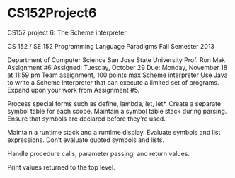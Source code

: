 CS152Project6
=============

CS152 project 6: The Scheme interpreter


CS 152 / SE 152 
Programming Language Paradigms 
Fall Semester 2013 
 
Department of Computer Science 
San Jose State University 
Prof. Ron Mak 
Assignment #6 
Assigned: Tuesday, October 29 
Due: Monday, November 18 at 11:59 pm 
 Team assignment, 100 points max 
Scheme interpreter 
Use Java to write a Scheme interpreter that can execute a limited set of programs. 
Expand upon your work from Assignment #5. 
 
Process special forms such as define, lambda, let, let*. Create a separate symbol table 
for each scope. Maintain a symbol table stack during parsing. Ensure that symbols are 
declared before they’re used. 
 
Maintain a runtime stack and a runtime display. Evaluate symbols and list expressions. 
Don’t evaluate quoted symbols and lists. 
 
Handle procedure calls, parameter passing, and return values. 
 
Print values returned to the top level. 
